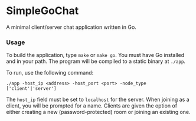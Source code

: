 # SimpleGoChat

A minimal client/server chat application written in Go.

### Usage

To build the application, type `make` or `make go`. You must have Go installed and in your path. The program will be compiled to a static binary at `./app`.

To run, use the following command:

```
./app -host_ip <address> -host_port <port> -node_type ['client'|'server']
```

The `host_ip` field must be set to `localhost` for the server. When joining as a client, you will be prompted for a name. Clients are given the option of either creating a new (password-protected) room or joining an existing one.